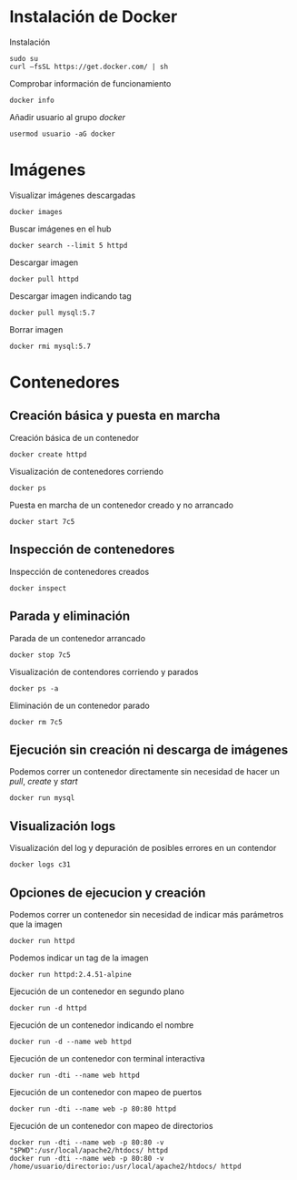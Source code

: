 # Instalación de Docker
Instalación

	sudo su
	curl –fsSL https://get.docker.com/ | sh

Comprobar información de funcionamiento

	docker info

Añadir usuario al grupo *docker*

	usermod usuario -aG docker

# Imágenes
Visualizar imágenes descargadas

	docker images
  
Buscar imágenes en el hub

	docker search --limit 5 httpd

Descargar imagen

	docker pull httpd
  
Descargar imagen indicando tag

	docker pull mysql:5.7
  
Borrar imagen

	docker rmi mysql:5.7

# Contenedores
## Creación básica y puesta en marcha
Creación básica de un contenedor

	docker create httpd

Visualización de contenedores corriendo

	docker ps
  
Puesta en marcha de un contenedor creado y no arrancado

	docker start 7c5
  
## Inspección de contenedores
Inspección de contenedores creados

	docker inspect

## Parada y eliminación
Parada de un contenedor arrancado

	docker stop 7c5

Visualización de contendores corriendo y parados

	docker ps -a

Eliminación de un contenedor parado

	docker rm 7c5

## Ejecución sin creación ni descarga de imágenes
Podemos correr un contenedor directamente sin necesidad de hacer un *pull*, *create* y *start*

	docker run mysql

## Visualización logs
Visualización del log y depuración de posibles errores en un contendor

	docker logs c31

## Opciones de ejecucion y creación
Podemos correr un contenedor sin necesidad de indicar más parámetros que la imagen

	docker run httpd

Podemos indicar un tag de la imagen

	docker run httpd:2.4.51-alpine

Ejecución de un contenedor en segundo plano

	docker run -d httpd

Ejecución de un contenedor indicando el nombre

	docker run -d --name web httpd

Ejecución de un contenedor con terminal interactiva

	docker run -dti --name web httpd

Ejecución de un contenedor con mapeo de puertos

	docker run -dti --name web -p 80:80 httpd

Ejecución de un contenedor con mapeo de directorios

	docker run -dti --name web -p 80:80 -v "$PWD":/usr/local/apache2/htdocs/ httpd
	docker run -dti --name web -p 80:80 -v /home/usuario/directorio:/usr/local/apache2/htdocs/ httpd
